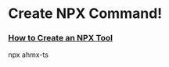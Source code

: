 # Create NPX Command!

### [How to Create an NPX Tool](https://blog.shahednasser.com/how-to-create-a-npx-tool/)

npx ahmx-ts